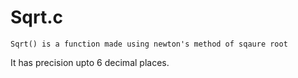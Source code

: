 # Sqrt.c

`Sqrt() is a function made using newton's method of sqaure root`

It has precision upto 6 decimal places.
